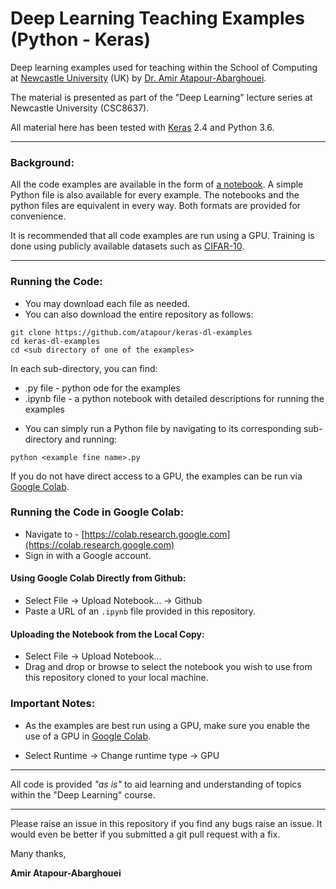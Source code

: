 # Deep Learning Teaching Examples (Python - Keras)

Deep learning examples used for teaching within the School of Computing at [Newcastle University](http://www.ncl.ac.uk) (UK) by [Dr. Amir Atapour-Abarghouei](http://www.atapour.co.uk/).

The material is presented as part of the "Deep Learning" lecture series at Newcastle University (CSC8637).

All material here has been tested with [Keras](https://keras.io/) 2.4 and Python 3.6.

---

### Background:

All the code examples are available in the form of [a notebook](https://jupyter.org/). A simple Python file is also available for every example. The notebooks and the python files are equivalent in every way. Both formats are provided for convenience.

It is recommended that all code examples are run using a GPU. Training is done using publicly available datasets such as [CIFAR-10](https://www.cs.toronto.edu/~kriz/cifar.html).

---

### Running the Code:

- You may download each file as needed.
- You can also download the entire repository as follows:

```
git clone https://github.com/atapour/keras-dl-examples
cd keras-dl-examples
cd <sub directory of one of the examples>
```
In each sub-directory, you can find:

+ .py file - python ode for the examples
+ .ipynb file - a python notebook with detailed descriptions for running the examples

- You can simply run a Python file by navigating to its corresponding sub-directory and running:

```
python <example fine name>.py
```

If you do not have direct access to a GPU, the examples can be run via [Google Colab](https://colab.research.google.com).
### Running the Code in Google Colab:

 - Navigate to - [https://colab.research.google.com](https://colab.research.google.com)
 - Sign in with a Google account.

#### Using Google Colab Directly from Github:
- Select File -> Upload Notebook... -> Github
- Paste a URL of an `.ipynb` file provided in this repository.

#### Uploading the Notebook from the Local Copy:

 - Select File -> Upload Notebook...
 - Drag and drop or browse to select the notebook you wish to use from this repository cloned to your local machine.


 ### Important Notes:

 - As the examples are best run using a GPU, make sure you enable the use of a GPU in [Google Colab](https://colab.research.google.com).

 - Select Runtime -> Change runtime type -> GPU

---

All code is provided _"as is"_ to aid learning and understanding of topics within the "Deep Learning" course.

---

Please raise an issue in this repository if you find any bugs raise an issue.
It would even be better if you submitted a git pull request with a fix.

Many thanks,

**Amir Atapour-Abarghouei**
